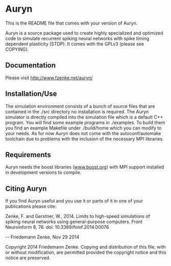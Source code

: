 Auryn 
=====

This is the README file that comes with your version of Auryn.

Auryn is a source package used to create highly specialized and optimized code
to simulate recurrent spiking neural networks with spike timing dependent
plasticity (STDP). It comes with the GPLv3 (please see COPYING).


Documentation
-------------

Please visit http://www.fzenke.net/auryn/


Installation/Use
----------------

The simulation environment consists of a bunch of source files that are
contained in the ./src directory no installation is required. The Auryn
simulator is directly compiled into the simulation file which is a default C++
program. You will find some example programs in ./examples. To build them you
find an example Makefile under ./build/home which you can modify to your needs.
As for now Auryn does not come with the autoconf/automake toolchain due to
problems with the inclusion of the necessary MPI libraries.


Requirements
------------

Auryn needs the boost libraries (www.boost.org) with MPI support installed 
in development versions to compile.


Citing Auryn
------------

If you find Auryn useful and you use it or parts of it in one of your
publications please cite:

Zenke, F. and Gerstner, W., 2014.  Limits to high-speed simulations of spiking
neural networks using general-purpose computers.  Front Neuroinform 8, 76. 
doi: 10.3389/fninf.2014.00076


-- Friedemann Zenke, Nov 29 2014





Copyright 2014 Friedemann Zenke.
Copying and distribution of this file, with or without modification, are
permitted provided the copyright notice and this notice are preserved.
